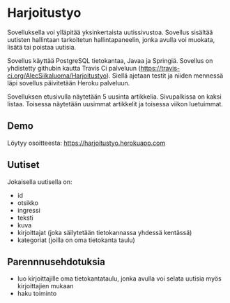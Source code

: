 # Harjoitustyo

Sovelluksella voi ylläpitää yksinkertaista uutissivustoa. Sovellus sisältää uutisten hallintaan tarkoitetun hallintapaneelin, jonka avulla voi muokata, lisätä tai poistaa uutisia.

Sovellus käyttää PostgreSQL tietokantaa, Javaa ja Springiä. Sovellus on yhdistetty githubin kautta Travis Ci palveluun (https://travis-ci.org/AlecSiikaluoma/Harjoitustyo). Siellä ajetaan testit ja niiden mennessä läpi sovellus päivitetään Heroku palveluun.

Sovelluksen etusivulla näytetään 5 uusinta artikkelia. Sivupalkissa on kaksi listaa. Toisessa näytetään uusimmat artikkelit ja toisessa viikon luetuimmat. 

## Demo 
Löytyy osoitteesta: https://harjoitustyo.herokuapp.com

## Uutiset
Jokaisella uutisella on:

- id
- otsikko
- ingressi
- teksti
- kuva
- kirjoittajat (joka säilytetään tietokannassa yhdessä kentässä)
- kategoriat (joilla on oma tietokanta taulu)

## Parennnusehdotuksia 
- luo kirjoittajille oma tietokantataulu, jonka avulla voi selata uutisia myös kirjoittajien mukaan
- haku toiminto
